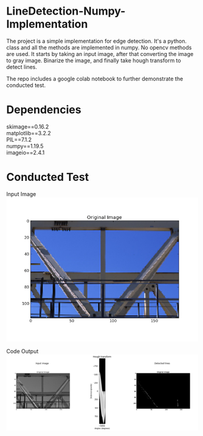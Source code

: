 # LineDetection-Numpy-Implementation

The project is a simple implementation for edge detection. It's a python.</b>
class and all the methods are implemented in numpy. No opencv methods are used.</b>
It starts by taking an input image, after that converting the image to gray image.
Binarize the image, and finally take hough transform to detect lines.</b>

The repo includes a google colab notebook to further </b>
demonstrate the conducted test.</b>

# Dependencies
skimage==0.16.2<br/>
matplotlib==3.2.2<br/>
PIL==7.1.2<br/>
numpy==1.19.5<br/>
imageio==2.4.1<br/>

# Conducted Test
Input Image
![IP](https://github.com/AhmedFakhry47/LineDetection-Numpy-Implementation/blob/main/hello.png)

Code Output
![OP](https://github.com/AhmedFakhry47/LineDetection-Numpy-Implementation/blob/main/Result.png)

